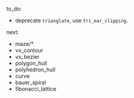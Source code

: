 to_do:

- deprecate `trianglate`, use `tri_ear_clipping`.

next:

- maze/*
- vx_contour
- vx_bezier
- polygon_hull
- polyhedron_hull
- curve
- bauer_spiral
- fibonacci_lattice